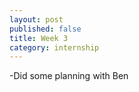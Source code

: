 ```yaml
---
layout: post
published: false
title: Week 3 
category: internship
---
```


-Did some planning with Ben